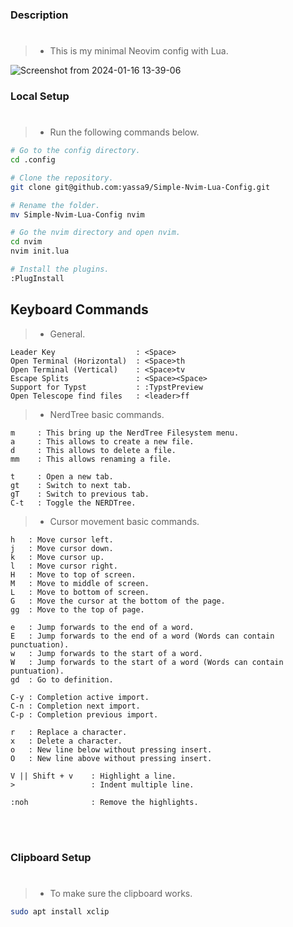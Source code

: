 ### Description
#
> - This is my minimal Neovim config with Lua.


![Screenshot from 2024-01-16 13-39-06](https://github.com/kentlouisetonino/config-neovim-lua/assets/69438999/c7d3e335-674c-4c9f-9b33-fc54e8f9708a)

### Local Setup
#
> - Run the following commands below.

```bash
# Go to the config directory.
cd .config

# Clone the repository.
git clone git@github.com:yassa9/Simple-Nvim-Lua-Config.git

# Rename the folder.
mv Simple-Nvim-Lua-Config nvim

# Go the nvim directory and open nvim.
cd nvim
nvim init.lua

# Install the plugins.
:PlugInstall
```

## Keyboard Commands
> - General.

```plaintext
Leader Key                  : <Space>
Open Terminal (Horizontal)  : <Space>th
Open Terminal (Vertical)    : <Space>tv
Escape Splits               : <Space><Space>
Support for Typst           : :TypstPreview
Open Telescope find files   : <leader>ff
```

> - NerdTree basic commands.

```plaintext
m     : This bring up the NerdTree Filesystem menu.
a     : This allows to create a new file.
d     : This allows to delete a file.
mm    : This allows renaming a file.

t     : Open a new tab.
gt    : Switch to next tab.
gT    : Switch to previous tab.
C-t   : Toggle the NERDTree.
```

> - Cursor movement basic commands.

```plaintext
h   : Move cursor left.
j   : Move cursor down.
k   : Move cursor up.
l   : Move cursor right.
H   : Move to top of screen.
M   : Move to middle of screen.
L   : Move to bottom of screen.
G   : Move the cursor at the bottom of the page.
gg  : Move to the top of page.

e   : Jump forwards to the end of a word.
E   : Jump forwards to the end of a word (Words can contain punctuation).
w   : Jump forwards to the start of a word.
W   : Jump forwards to the start of a word (Words can contain puntuation).
gd  : Go to definition.

C-y : Completion active import.
C-n : Completion next import.
C-p : Completion previous import.

r   : Replace a character.
x   : Delete a character.
o   : New line below without pressing insert.
O   : New line above without pressing insert.

V || Shift + v    : Highlight a line.
>                 : Indent multiple line.

:noh              : Remove the highlights.

```

<br />
<br />



### Clipboard Setup
#

> - To make sure the clipboard works.

```sh
sudo apt install xclip
```

<br />
<br />
